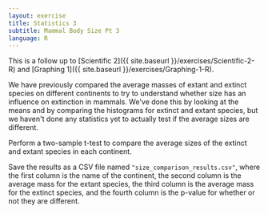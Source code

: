 ```yaml
---
layout: exercise
title: Statistics 3
subtitle: Mammal Body Size Pt 3
language: R
---
```


This is a follow up to [Scientific 2]({{ site.baseurl }}/exercises/Scientific-2-R)
and [Graphing 1]({{ site.baseurl }}/exercises/Graphing-1-R).

We have previously compared the average masses of extant and extinct species on
different continents to try to understand whether size has an influence on
extinction in mammals. We've done this by looking at the means and by comparing
the histograms for extinct and extant species, but we haven't done any
statistics yet to actually test if the average sizes are different.

Perform a two-sample t-test to compare the average sizes of the extinct and 
extant species in each continent.

Save the results as a CSV file named `"size_comparison_results.csv"`, where the
first column is the name of the continent, the second column is the average mass
for the extant species, the third column is the average mass for the extinct
species, and the fourth column is the p-value for whether or not they are
different.
